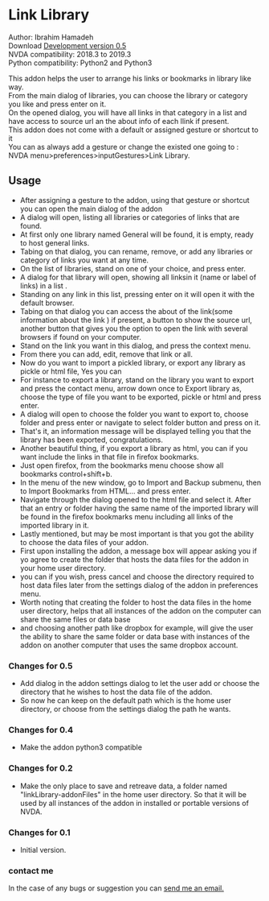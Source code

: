# Link Library #

Author: Ibrahim Hamadeh  
Download [Development version 0.5][1]  
NVDA compatibility: 2018.3 to 2019.3  
Python compatibility: Python2 and Python3  

This addon helps the user to arrange his links or bookmarks in library like way.  
From the main dialog of libraries, you can choose the library or category you like and press enter on it.  
On the opened dialog, you will have all links in that category in a list and have access to source url an the about info of each llink if present.  
This addon does not come with a default or assigned gesture or shortcut to it  
You can as always add a gesture or change the existed one going to :  
NVDA menu>preferences>inputGestures>Link Library.  

## Usage ##

*	After assigning a gesture to the addon, using that gesture or shortcut you can open the main dialog of the addon  
*	A dialog will open, listing all libraries or categories of links that are found.  
*	At first only one library named General will be found, it is empty, ready to host general links.  
*	Tabing on that dialog, you can rename, remove, or add any libraries or category of links you want at any time.  
*	On the list of libraries, stand on one of your choice, and press enter.   
*	A dialog for that library will open, showing all linksin it (name or label of links) in a list .  
*	Standing on any link in this list, pressing enter on it will open it with the default browser.  
*	Tabing on that dialog you can access the about of the link(some information about the link ) if present, a button to show the source url, another button that gives you the option to open the link with several browsers if found on your computer.  
*	Stand on the link you want in this dialog, and press the context menu.  
*	From there you can add, edit, remove that link or all.  
*	Now do you want to import a pickled library, or export any library as pickle or html file, Yes you can  
*	For instance to export a library, stand on the library you want to export and press the contact menu, arrow down once to Export library as, choose the type of file you want to be exported, pickle or html and press enter.  
*	A dialog will open to choose the folder you want to export to, choose folder and press enter or navigate to select folder button and press on it.  
*	That's it, an information message will be displayed telling you that the library has been exported, congratulations.  
*	Another  beautiful thing, if you export a library as html, you can if you want include the links in that file in firefox bookmarks.  
*	Just open firefox, from the bookmarks menu choose show all bookmarks control+shift+b.  
*	In the menu of the new window, go to Import and Backup submenu, then to Import Bookmarks from HTML… and press enter.  
*	Navigate through the dialog opened to the html file and select it. After that an entry or folder having the same name of the imported library will be found in the firefox bookmarks menu including all links of the imported library in it.  
*	Lastly mentioned, but may be most important is that you got the ability to choose the data files of your addon.  
*	First upon installing the addon, a message box will appear asking you if yo agree to create the folder that hosts the data files for the addon in your home user directory.  
*	you can if you wish, press cancel and choose the directory required to host data files later from the settings dialog of the addon in preferences menu.  
*	Worth noting that creating the folder to host the data files in the home user directory, helps that all instances of the addon on the computer can share the same files or data base  
*	and choosing another path like dropbox for example, will give the user the ability to share the same folder or data base with instances of the addon on another computer that uses the same dropbox account.  

### Changes for 0.5 ###

*	Add dialog in the addon settings dialog to let the user add or choose the directory that he wishes to host the data file of the addon.  
*	So now he can keep on the default path which is the home user directory, or choose from the settings dialog the path he wants.  

### Changes for 0.4 ###

*	Make the addon python3 compatible  

### Changes for 0.2 ###

*	Make the only place to save and retreave data, a folder named "linkLibrary-addonFiles" in the home user directory. So that it will be used by all instances of the addon in installed or portable versions of NVDA.

### Changes for 0.1 ###

*	Initial version.

### contact me ###

In the case of any bugs or suggestion you can [send me an email.](mailto:ibra.hamadeh@hotmail.com)

[1]: https://github.com/ibrahim-s/linkLibrary/releases/download/v0.5-dev/linkLibrary-0.5-dev.nvda-addon